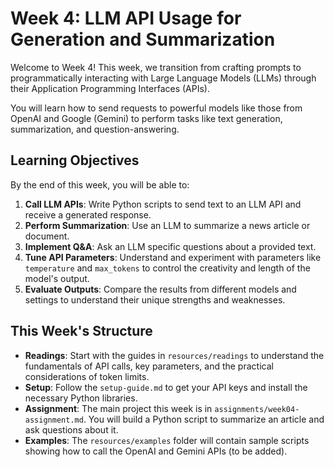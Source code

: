 # Week 4: LLM API Usage for Generation and Summarization

Welcome to Week 4! This week, we transition from crafting prompts to programmatically interacting with Large Language Models (LLMs) through their Application Programming Interfaces (APIs).

You will learn how to send requests to powerful models like those from OpenAI and Google (Gemini) to perform tasks like text generation, summarization, and question-answering.

## Learning Objectives

By the end of this week, you will be able to:

1.  **Call LLM APIs**: Write Python scripts to send text to an LLM API and receive a generated response.
2.  **Perform Summarization**: Use an LLM to summarize a news article or document.
3.  **Implement Q&A**: Ask an LLM specific questions about a provided text.
4.  **Tune API Parameters**: Understand and experiment with parameters like `temperature` and `max_tokens` to control the creativity and length of the model's output.
5.  **Evaluate Outputs**: Compare the results from different models and settings to understand their unique strengths and weaknesses.

## This Week's Structure

* **Readings**: Start with the guides in `resources/readings` to understand the fundamentals of API calls, key parameters, and the practical considerations of token limits.
* **Setup**: Follow the `setup-guide.md` to get your API keys and install the necessary Python libraries.
* **Assignment**: The main project this week is in `assignments/week04-assignment.md`. You will build a Python script to summarize an article and ask questions about it.
* **Examples**: The `resources/examples` folder will contain sample scripts showing how to call the OpenAI and Gemini APIs (to be added).
